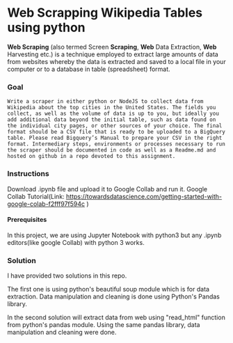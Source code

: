 # Web Scrapping Wikipedia Tables using python

**Web Scraping** (also termed Screen **Scraping**, **Web** Data Extraction, **Web** Harvesting etc.) is a technique employed to extract large amounts of data from websites whereby the data is extracted and saved to a local file in your computer or to a database in table (spreadsheet) format.

### Goal

```English
Write a scraper in either python or NodeJS to collect data from Wikipedia about the top cities in the United States. The fields you collect, as well as the volume of data is up to you, but ideally you add additional data beyond the initial table, such as data found on the individual city pages, or other sources of your choice. The final format should be a CSV file that is ready to be uploaded to a BigQuery table. Please read Bigquery’s Manual to prepare your CSV in the right format. Intermediary steps, environments or processes necessary to run the scraper should be documented in code as well as a Readme.md and hosted on github in a repo devoted to this assignment.
```

### Instructions

Download .ipynb file and upload it to Google Collab and run it. Google Collab Tutorial(Link: https://towardsdatascience.com/getting-started-with-google-colab-f2fff97f594c )

#### Prerequisites

In this project, we are using Jupyter Notebook with python3 but any .ipynb editors(like google Collab) with python 3 works. 

### Solution

I have provided two solutions in this repo.

The first one is using python's beautiful soup module which is for data extraction. Data manipulation and cleaning is done using Python's Pandas library.

In the second solution will extract data from web using "read_html" function from python's pandas module. Using the same pandas library, data manipulation and cleaning were done.
